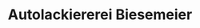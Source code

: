 ---
title: "Autolackiererei Biesemeier"
url: /rinteln/autolackiererei-biesemeier/
shop: Autowerkstatt
---